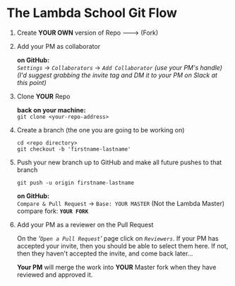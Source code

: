 # The Lambda School Git Flow

1. Create **YOUR OWN** version of Repo ---> (Fork)

2. Add your PM as collaborator

   **on GitHub:**  
   _`Settings`_ -> _`Collaborators`_ -> _`Add Collaborator` (use your PM's handle)_</br>
   _(I'd suggest grabbing the invite tag and DM it to your PM on Slack at this point)_

3. Clone **YOUR** Repo

   **back on your machine:**  
   `git clone <your-repo-address>`

4. Create a branch (the one you are going to be working on)

   `cd <repo directory>`</br>
   `git checkout -b 'firstname-lastname'`

5)  Push your new branch up to GitHub and make all future pushes to that branch

    `git push -u origin firstname-lastname`

    **on GitHub:**  
    `Compare & Pull Request` -> `Base: YOUR MASTER` (Not the Lambda Master)  
     compare fork: **`YOUR FORK`**

6.  Add your PM as a reviewer on the Pull Request
    
    On the _'`Open a Pull Request`'_ page click on _`Reviewers`_. If your PM has accepted your invite, then you should be able to select them here. If not, then they haven't accepted the invite, and come back later...

    **Your PM** will merge the work into **YOUR** Master fork when they have reviewed and approved it.
